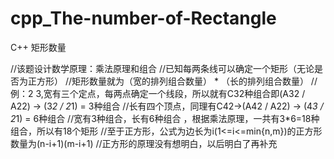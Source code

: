 # cpp_The-number-of-Rectangle
C++ 矩形数量

//该题设计数学原理：乘法原理和组合
//已知每两条线可以确定一个矩形（无论是否为正方形）
//矩形数量就为（宽的排列组合数量） * （长的排列组合数量）
//例：2 3,宽有三个定点，每两点确定一个线段，所以就有C32种组合即(A32 / A22) -> (3*2 / 2*1) = 3种组合
//长有四个顶点，同理有C42->(A42 / A22) -> (4*3 / 2*1) = 6种组合 
//宽有3种组合，长有6种组合 ，根据乘法原理，一共有3*6=18种组合，所以有18个矩形
//至于正方形，公式为边长为i(1<=i<=min{n,m})的正方形数量为(n-i+1)(m-i+1)
//正方形的原理没有想明白，以后明白了再补充 
